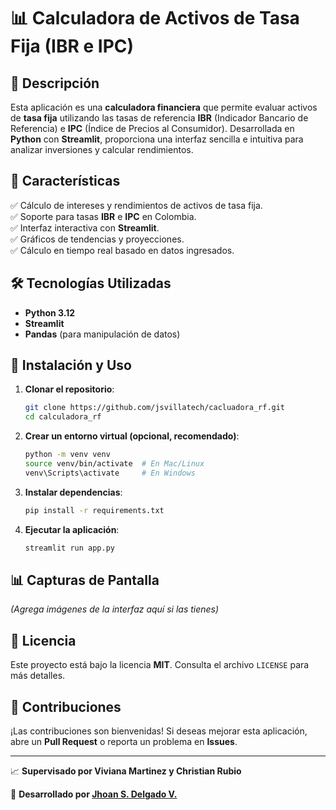 # 📊 Calculadora de Activos de Tasa Fija (IBR e IPC)

## 📌 Descripción
Esta aplicación es una **calculadora financiera** que permite evaluar activos de **tasa fija** utilizando las tasas de referencia **IBR** (Indicador Bancario de Referencia) e **IPC** (Índice de Precios al Consumidor). Desarrollada en **Python** con **Streamlit**, proporciona una interfaz sencilla e intuitiva para analizar inversiones y calcular rendimientos.

## 🚀 Características
✅ Cálculo de intereses y rendimientos de activos de tasa fija.<br>
✅ Soporte para tasas **IBR** e **IPC** en Colombia.<br>
✅ Interfaz interactiva con **Streamlit**.<br>
✅ Gráficos de tendencias y proyecciones.<br>
✅ Cálculo en tiempo real basado en datos ingresados.<br>

## 🛠 Tecnologías Utilizadas
- **Python 3.12**
- **Streamlit**
- **Pandas** (para manipulación de datos)

## 🔧 Instalación y Uso
1. **Clonar el repositorio**:
   ```sh
   git clone https://github.com/jsvillatech/cacluadora_rf.git
   cd calculadora_rf
   ```

2. **Crear un entorno virtual (opcional, recomendado)**:
   ```sh
   python -m venv venv
   source venv/bin/activate  # En Mac/Linux
   venv\Scripts\activate     # En Windows
   ```

3. **Instalar dependencias**:
   ```sh
   pip install -r requirements.txt
   ```

4. **Ejecutar la aplicación**:
   ```sh
   streamlit run app.py
   ```

## 📊 Capturas de Pantalla
_(Agrega imágenes de la interfaz aquí si las tienes)_

## 📄 Licencia
Este proyecto está bajo la licencia **MIT**. Consulta el archivo `LICENSE` para más detalles.

## 🤝 Contribuciones
¡Las contribuciones son bienvenidas! Si deseas mejorar esta aplicación, abre un **Pull Request** o reporta un problema en **Issues**.

---
📈 **Supervisado por Viviana Martinez y Christian Rubio**

🚀 **Desarrollado por [Jhoan S. Delgado V.](https://github.com/jsvillatech)**


